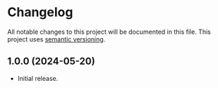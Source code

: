 # Changelog

All notable changes to this project will be documented in this file. This project uses [semantic versioning](https://semver.org/).

## 1.0.0 (2024-05-20)
  * Initial release.
